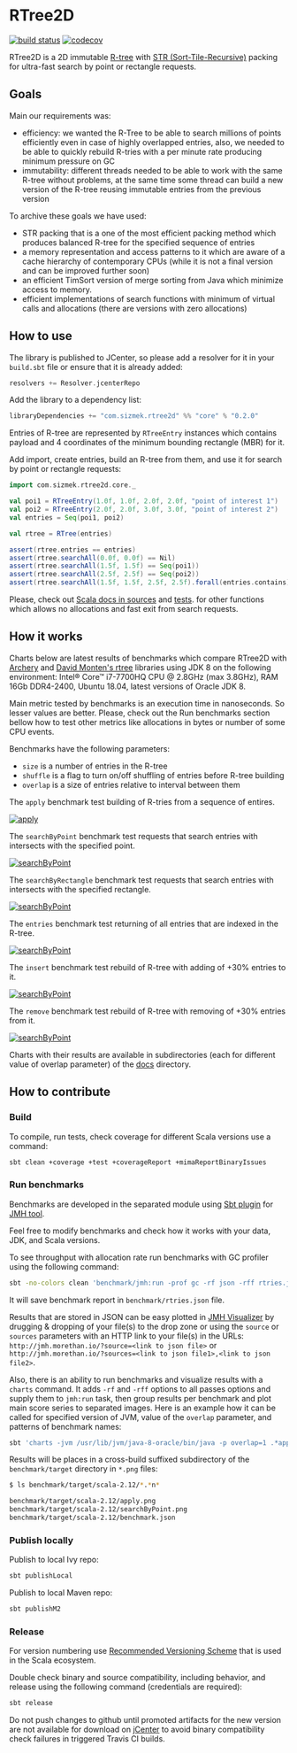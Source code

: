 # RTree2D

[![build status](https://travis-ci.com/Sizmek/rtree2d.svg?branch=master)](https://travis-ci.com/Sizmek/rtree2d)
[![codecov](https://codecov.io/gh/Sizmek/rtree2d/branch/master/graph/badge.svg)](https://codecov.io/gh/Sizmek/rtree2d)

RTree2D is a 2D immutable [R-tree](https://en.wikipedia.org/wiki/R-tree) with 
[STR (Sort-Tile-Recursive)](https://archive.org/details/DTIC_ADA324493) packing for ultra-fast search by point or 
rectangle requests.

## Goals

Main our requirements was:
- efficiency: we wanted the R-Tree to be able to search millions of points efficiently even in case of highly overlapped 
entries, also, we needed to be able to quickly rebuild R-tries with a per minute rate producing minimum pressure on GC
- immutability: different threads needed to be able to work with the same R-tree without problems, 
at the same time some thread can build a new version of the R-tree reusing immutable entries from the previous version

To archive these goals we have used:
- STR packing that is a one of the most efficient packing method which produces balanced R-tree for the specified 
sequence of entries
- a memory representation and access patterns to it which are aware of a cache hierarchy of contemporary CPUs (while it 
is not a final version and can be improved further soon)
- an efficient TimSort version of merge sorting from Java which minimize access to memory. 
- efficient implementations of search functions with minimum of virtual calls and allocations (there are versions with 
zero allocations)

## How to use

The library is published to JCenter, so please add a resolver for it in your `build.sbt` file or ensure that it is 
already added:

```sbt
resolvers += Resolver.jcenterRepo
```

Add the library to a dependency list:

```sbt
libraryDependencies += "com.sizmek.rtree2d" %% "core" % "0.2.0"
 ```

Entries of R-tree are represented by `RTreeEntry` instances which contains payload and 4 coordinates of the minimum 
bounding rectangle (MBR) for it.

Add import, create entries, build an R-tree from them, and use it for search by point or rectangle requests:

```scala
import com.sizmek.rtree2d.core._

val poi1 = RTreeEntry(1.0f, 1.0f, 2.0f, 2.0f, "point of interest 1")
val poi2 = RTreeEntry(2.0f, 2.0f, 3.0f, 3.0f, "point of interest 2")
val entries = Seq(poi1, poi2)

val rtree = RTree(entries)

assert(rtree.entries == entries)
assert(rtree.searchAll(0.0f, 0.0f) == Nil)
assert(rtree.searchAll(1.5f, 1.5f) == Seq(poi1))
assert(rtree.searchAll(2.5f, 2.5f) == Seq(poi2))
assert(rtree.searchAll(1.5f, 1.5f, 2.5f, 2.5f).forall(entries.contains))
```

Please, check out
[Scala docs in sources](https://github.com/Sizmek/rtree2d/blob/master/core/src/main/scala/com/sizmek/rtree2d/core/RTree.scala) 
and [tests](https://github.com/Sizmek/rtree2d/blob/master/core/src/test/scala/com/sizmek/rtree2d/core/RTreeTest.scala).
for other functions which allows no allocations and fast exit from search requests. 

## How it works

Charts below are latest results of benchmarks which compare RTree2D with [Archery](https://github.com/non/archery) and
[David Monten's rtree](https://github.com/davidmoten/rtree) libraries using JDK 8 on the following environment: 
Intel® Core™ i7-7700HQ CPU @ 2.8GHz (max 3.8GHz), RAM 16Gb DDR4-2400, Ubuntu 18.04, latest versions of Oracle JDK 8.

Main metric tested by benchmarks is an execution time in nanoseconds. So lesser values are better. Please, check out 
the Run benchmarks section bellow how to test other metrics like allocations in bytes or number of some CPU events.     

Benchmarks have the following parameters:
- `size` is a number of entries in the R-tree
- `shuffle` is a flag to turn on/off shuffling of entries before R-tree building
- `overlap` is a size of entries relative to interval between them 

The `apply` benchmark test building of R-tries from a sequence of entires.

[![apply](docs/overlap-1/apply.png)](docs/overlap-1/apply.png)

The `searchByPoint` benchmark test requests that search entries with intersects with the specified point.

[![searchByPoint](docs/overlap-1/searchByPoint.png)](docs/overlap-1/searchByPoint.png)

The `searchByRectangle` benchmark test requests that search entries with intersects with the specified rectangle.

[![searchByPoint](docs/overlap-1/searchByRectangle.png)](docs/overlap-1/searchByRectangle.png)

The `entries` benchmark test returning of all entries that are indexed in the R-tree.

[![searchByPoint](docs/overlap-1/entries.png)](docs/overlap-1/entries.png)

The `insert` benchmark test rebuild of R-tree with adding of +30% entries to it.

[![searchByPoint](docs/overlap-1/insert.png)](docs/overlap-1/insert.png)

The `remove` benchmark test rebuild of R-tree with removing of +30% entries from it.

[![searchByPoint](docs/overlap-1/insert.png)](docs/overlap-1/insert.png)


Charts with their results are available in subdirectories (each for different value of overlap parameter) of the
 [docs](docs/) directory.  

## How to contribute

### Build

To compile, run tests, check coverage for different Scala versions use a command:

```sh
sbt clean +coverage +test +coverageReport +mimaReportBinaryIssues
```

### Run benchmarks

Benchmarks are developed in the separated module using [Sbt plugin](https://github.com/ktoso/sbt-jmh)
for [JMH tool](http://openjdk.java.net/projects/code-tools/jmh/). 

Feel free to modify benchmarks and check how it works with your data, JDK, and Scala versions.

To see throughput with allocation rate run benchmarks with GC profiler using the following command:

```sh
sbt -no-colors clean 'benchmark/jmh:run -prof gc -rf json -rff rtries.json .*'
```

It will save benchmark report in `benchmark/rtries.json` file.

Results that are stored in JSON can be easy plotted in [JMH Visualizer](http://jmh.morethan.io/) by drugging & dropping
of your file(s) to the drop zone or using the `source` or `sources` parameters with an HTTP link to your file(s) in the 
URLs: `http://jmh.morethan.io/?source=<link to json file>` or `http://jmh.morethan.io/?sources=<link to json file1>,<link to json file2>`.

Also, there is an ability to run benchmarks and visualize results with a `charts` command. It adds `-rf` and `-rff` 
options to all passes options and supply them to `jmh:run` task, then group results per benchmark and plot main score 
series to separated images. Here is an example how it can be called for specified version of JVM, value of the `overlap`
parameter, and patterns of benchmark names:

```sh
sbt 'charts -jvm /usr/lib/jvm/java-8-oracle/bin/java -p overlap=1 .*apply.* .*search.*'
```

Results will be places in a cross-build suffixed subdirectory of the `benchmark/target` directory in `*.png` files:
```sh
$ ls benchmark/target/scala-2.12/*.*n*

benchmark/target/scala-2.12/apply.png
benchmark/target/scala-2.12/searchByPoint.png
benchmark/target/scala-2.12/benchmark.json
``` 

### Publish locally

Publish to local Ivy repo:

```sh
sbt publishLocal
```

Publish to local Maven repo:

```sh
sbt publishM2
```

### Release

For version numbering use [Recommended Versioning Scheme](http://docs.scala-lang.org/overviews/core/binary-compatibility-for-library-authors.html#recommended-versioning-scheme)
that is used in the Scala ecosystem.

Double check binary and source compatibility, including behavior, and release using the following command (credentials 
are required):

```sh
sbt release
```

Do not push changes to github until promoted artifacts for the new version are not available for download on 
[jCenter](http://jcenter.bintray.com/com/sizmek/rtree2d/core_2.12/) to avoid binary compatibility check failures in 
triggered Travis CI builds. 
